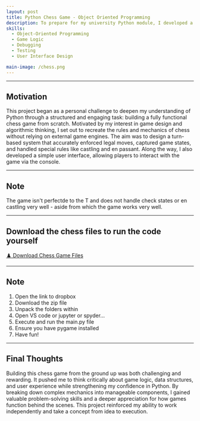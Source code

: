 ```yaml
---
layout: post
title: Python Chess Game - Object Oriented Programming
description: To prepare for my university Python module, I developed a fully functional chess game using Python and object-oriented programming principles.  
skills: 
  - Object-Oriented Programming
  - Game Logic
  - Debugging
  - Testing
  - User Interface Design

main-image: /chess.png
---
```


---
## Motivation
This project began as a personal challenge to deepen my understanding of Python through a structured and engaging task: building a fully functional chess game from scratch. Motivated by my interest in game design and algorithmic thinking, I set out to recreate the rules and mechanics of chess without relying on external game engines. The aim was to design a turn-based system that accurately enforced legal moves, captured game states, and handled special rules like castling and en passant. Along the way, I also developed a simple user interface, allowing players to interact with the game via the console.

---

## Note
The game isn't perfectde to the T and does not handle check states or en castling very well - aside from which the game works very well.

---

## Download the chess files to run the code yourself
<a class="btn" href="[https://www.dropbox.com/s/yourfile/chess_project.zip?dl=1](https://www.dropbox.com/scl/fi/pf5g12n2b5hllcjk9f2vw/CHESS.zip?rlkey=moib05y5lkxb0y3o900tlckel&st=z542yp8q&dl=0)" target="_blank">♟️ Download Chess Game Files</a>

---

## Note
1. Open the link to dropbox
2. Download the zip file
3. Unpack the folders within
4. Open VS code or jupyter or spyder...
5. Execute and run the main.py file
6. Ensure you have pygame installed
7. Have fun!

---

## Final Thoughts

Building this chess game from the ground up was both challenging and rewarding. It pushed me to think critically about game logic, data structures, and user experience while strengthening my confidence in Python. By breaking down complex mechanics into manageable components, I gained valuable problem-solving skills and a deeper appreciation for how games function behind the scenes. This project reinforced my ability to work independently and take a concept from idea to execution.

